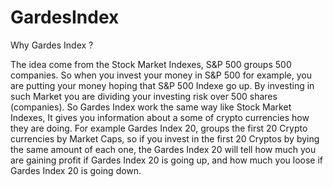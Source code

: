# GardesIndex

Why Gardes Index ?


The idea come from the Stock Market Indexes, S&P 500 groups 500 companies.
So when you invest your money in S&P 500 for example, you are putting your money hoping that S&P 500 Indexe go up.
By investing in such Market you are dividing your investing risk over 500 shares (companies).
So Gardes Index work the same way like Stock Market Indexes, It gives you information about a some of crypto 
currencies how they are doing. For example Gardes Index 20, groups the first 20 Crypto currencies by Market Caps,
so if you invest in the first 20 Cryptos by bying the same amount of each one, the Gardes Index 20 will tell how much
you are gaining profit if Gardes Index 20 is going up, and how much you loose if Gardes Index 20 is going down.
